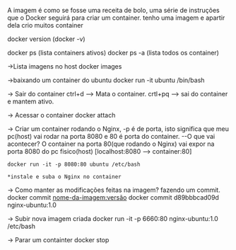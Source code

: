 A imagem é como se fosse uma receita de bolo, uma série de instruções que o Docker seguirá para criar um container.
tenho uma imagem e apartir dela crio muitos container

docker version (docker -v)


docker ps (lista containers ativos)
docker ps -a (lista todos os container)

->Lista imagens no host
docker images

->baixando um container do ubuntu
  docker run -it ubuntu /bin/bash

-> Sair do container
  ctrl+d --> Mata o container.
  crtl+pq --> sai do container e mantem ativo.

-> Acessar o container
  docker attach <container ID>

-> Criar um container rodando o Nginx, -p é de porta, isto significa que meu pc(host)
  vai rodar na porta 8080 e 80 é porta do container.
    --O que vai acontecer?
      O container na porta 80(que rodando o Nginx) vai expor na porta 8080 do pc fisico(host)
       [localhost:8080 --> container:80]
    
    docker run -it -p 8080:80 ubuntu /etc/bash

    *instale e suba o Nginx no container

-> Como manter as modificações feitas na imagem?
  fazendo um commit.
  docker commit <container ID> <nome-da-imagem:versão>
  docker commit d89bbbcad09d nginx-ubuntu:1.0

-> Subir nova imagem criada
  docker run -it -p 6660:80 nginx-ubuntu:1.0 /etc/bash

-> Parar um containter
   docker stop <container ID>
